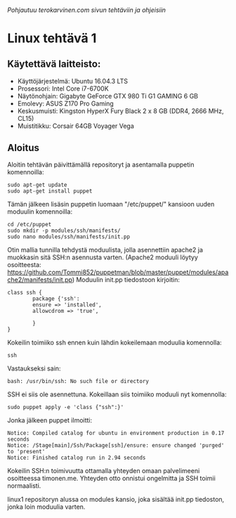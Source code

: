 ###### Pohjautuu terokarvinen.com sivun tehtäviin ja ohjeisiin
# Linux tehtävä 1

## Käytettävä laitteisto:
- Käyttöjärjestelmä: Ubuntu 16.04.3 LTS
- Prosessori: Intel Core i7-6700K
- Näytönohjain: Gigabyte GeForce GTX 980 Ti G1 GAMING 6 GB
- Emolevy: ASUS Z170 Pro Gaming
- Keskusmuisti: Kingston HyperX Fury Black 2 x 8 GB (DDR4, 2666 MHz, CL15)
- Muistitikku: Corsair 64GB Voyager Vega

## Aloitus

Aloitin tehtävän päivittämällä repositoryt ja asentamalla puppetin komennoilla:
```
sudo apt-get update
sudo apt-get install puppet
```
Tämän jälkeen lisäsin puppetin luomaan "/etc/puppet/" kansioon uuden moduulin komennoilla:
```
cd /etc/puppet
sudo mkdir -p modules/ssh/manifests/
sudo nano modules/ssh/manifests/init.pp
```

Otin mallia tunnilla tehdystä moduulista, jolla asennettiin apache2 ja muokkasin sitä SSH:n asennusta varten. (Apache2 moduuli löytyy osoitteesta: https://github.com/Tommi852/puppetman/blob/master/puppet/modules/apache2/manifests/init.pp)
Moduulin init.pp tiedostoon kirjoitin:
```
class ssh {
        package {'ssh':
        ensure => 'installed',
        allowcdrom => 'true',

        }
}

```
Kokeilin toimiiko ssh ennen kuin lähdin kokeilemaan moduulia komennolla:
```
ssh
```
Vastaukseksi sain:
```
bash: /usr/bin/ssh: No such file or directory
```
SSH ei siis ole asennettuna. Kokeillaan siis toimiiko moduuli nyt komennolla:
```
sudo puppet apply -e 'class {"ssh":}'
```
Jonka jälkeen puppet ilmoitti:
```
Notice: Compiled catalog for ubuntu in environment production in 0.17 seconds
Notice: /Stage[main]/Ssh/Package[ssh]/ensure: ensure changed 'purged' to 'present'
Notice: Finished catalog run in 2.94 seconds
```
Kokeilin SSH:n toimivuutta ottamalla yhteyden omaan palvelimeeni osoitteessa timonen.me.
Yhteyden otto onnistui ongelmitta ja SSH toimii normaalisti.

linux1 repositoryn alussa on modules kansio, joka sisältää init.pp tiedoston, jonka loin moduulia varten.
